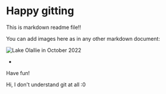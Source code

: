 # Happy gitting 

This is markdown readme file!!

You can add images here as in any other markdown document:

![Lake Olallie in October 2022](olallie.jpg)

* 

Have fun!

Hi, I don't understand git at all :0
